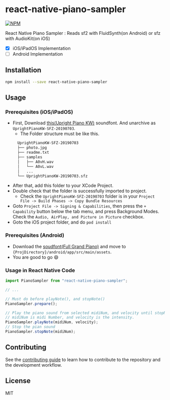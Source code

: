 # react-native-piano-sampler

[![NPM](https://nodei.co/npm/react-native-piano-sampler.png?compact=true)](https://nodei.co/npm/react-native-piano-sampler/)

React Native Piano Sampler : Reads sf2 with FluidSynth(on Android) or sfz with AudioKit(on iOS)

- [x] iOS/iPadOS Implementation
- [ ] Android Implementation  

## Installation

```sh
npm install --save react-native-piano-sampler
```

## Usage

### Prerequisites (iOS/iPadOS)
- First, Download [this(Upright Piano KW)](http://freepats.zenvoid.org/Piano/UprightPianoKW/UprightPianoKW-SFZ-20190703.tar.xz) soundfont. And unarchive as `UprightPianoKW-SFZ-20190703`.
  - The Folder structure must be like this.
  ```bash
    UprightPianoKW-SFZ-20190703
    ├── photo.jpg
    ├── readme.txt  
    ├── samples
    │   ├── A0vH.wav
    │   └── A0vL.wav
    │   ...
    └── UprightPianoKW-20190703.sfz
    ```
- After that, add this folder to your XCode Project.
- Double check that the folder is successfully imported to project.
  - Check the `UprightPianoKW-SFZ-20190703` folder is in your `Project File -> Build Phases -> Copy Bundle Resources`  
- Goto `Project File -> Signing & Capabilities`, then press the `+ Capability` button below the tab menu, and  press Background Modes. Check the `Audio, AirPlay, and Picture in Picture` checkbox.
- Goto the iOS project folder, and do `pod install`

### Prerequisites (Android)
- Download the [soudfont(Full Grand Piano)](https://drive.google.com/file/d/1JHae8NALSvLDuF9nFqtqqipcY9Fo1fuD/view?usp=sharing) and move to `{ProjDirectory}/android/app/src/main/assets`.
- You are good to go :smile:


### Usage in React Native Code

```js
import PianoSampler from "react-native-piano-sampler";

// ...

// Must do before playNote(), and stopNote()
PianoSampler.prepare();

// Play the piano sound from selected midiNum, and velocity until stopNote() is call.
// midiNum is midi Number, and velocity is the intensity.
PianoSampler.playNote(midiNum, velocity);
// Stop the pian sound
PianoSampler.stopNote(midiNum);
```

## Contributing

See the [contributing guide](CONTRIBUTING.md) to learn how to contribute to the repository and the development workflow.

## License

MIT
